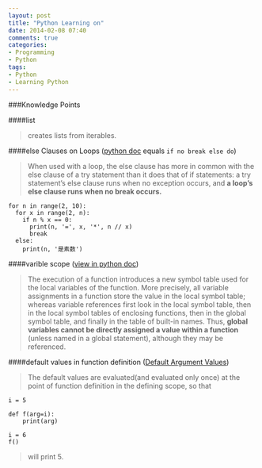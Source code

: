 ```yaml
---
layout: post
title: "Python Learning on"
date: 2014-02-08 07:40
comments: true
categories:
- Programming
- Python
tags:
- Python
- Learning Python
---
```


###Knowledge Points

####list
>creates lists from iterables.

####else Clauses on Loops ([python doc](http://docs.python.org/3/tutorial/controlflow.html#break-and-continue-statements-and-else-clauses-on-loops) equals `if no break else do`)
>When used with a loop, the else clause has more in common with the else clause of a try statement than it does that of if statements: a try statement’s else clause runs when no exception occurs, and **a loop’s else clause runs when no break occurs.**

	for n in range(2, 10):
	  for x in range(2, n):
	    if n % x == 0:
	      print(n, '=', x, '*', n // x)
	      break
	  else:
	    print(n, '是素数')

####varible scope ([view in python doc](http://docs.python.org/3/tutorial/controlflow.html#defining-functions))
>The execution of a function introduces a new symbol table used for the local variables of the function. More precisely, all variable assignments in a function store the value in the local symbol table; whereas variable references first look in the local symbol table, then in the local symbol tables of enclosing functions, then in the global symbol table, and finally in the table of built-in names. Thus, **global variables cannot be directly assigned a value within a function** (unless named in a global statement), although they may be referenced.

####default values in function definition ([Default Argument Values](http://docs.python.org/3/tutorial/controlflow.html#default-argument-values))
>The default values are evaluated(and evaluated only once) at the point of function definition in the defining scope, so that

	i = 5

	def f(arg=i):
	    print(arg)

	i = 6
	f()
>will print 5.
